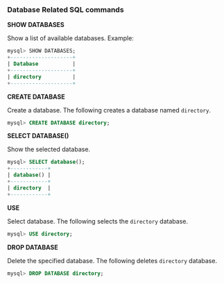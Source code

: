 ### Database Related SQL commands

**SHOW DATABASES**

Show a list of available databases.
Example:

```sql
mysql> SHOW DATABASES;
+--------------------+
| Database           |
+--------------------+
| directory          |
+--------------------+
```

**CREATE DATABASE <database>**

Create a database.
The following creates a database named `directory`.

```sql
mysql> CREATE DATABASE directory;
```

**SELECT DATABASE()**

Show the selected database.

```sql
mysql> SELECT database();
+------------+
| database() |
+------------+
| directory  |
+------------+
```

**USE <database>**

Select database.
The following selects the `directory` database.

```sql
mysql> USE directory;
```

**DROP DATABASE <database>**

Delete the specified database.
The following deletes `directory` database.

```sql
mysql> DROP DATABASE directory;
```

